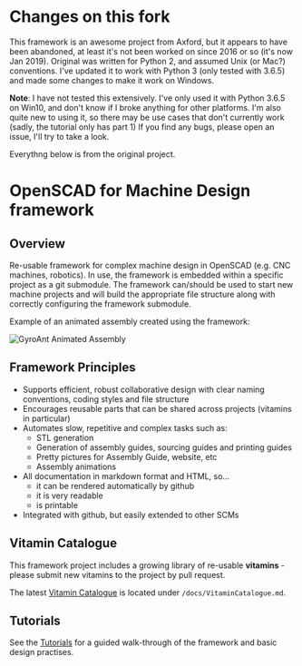 # Changes on this fork

This framework is an awesome project from Axford, but it appears to have been abandoned, at least it's not been worked on since 2016 or so (it's now Jan 2019).  Original was written for Python 2, and assumed Unix (or Mac?) conventions.  I've updated it to work with Python 3 (only tested with 3.6.5) and made some changes to make it work on Windows.

**Note**:  I have not tested this extensively.  I've only used it with Python 3.6.5 on Win10, and don't know if I broke anything for other platforms.  I'm also quite new to using it, so there may be use cases that don't currently work (sadly, the tutorial only has part 1)  If you find any bugs, please open an issue, I'll try to take a look.  

Everythng below is from the original project.

# OpenSCAD for Machine Design framework

## Overview

Re-usable framework for complex machine design in OpenSCAD (e.g. CNC machines, robotics).  In use, the framework is embedded within a specific project as a git submodule.  The framework can/should be used to start new machine projects and will build the appropriate file structure along with correctly configuring the framework submodule.

Example of an animated assembly created using the framework:

![GyroAnt Animated Assembly](https://github.com/swindonmakers/GyroAnt/raw/master/hardware/assemblies/GyroAnt/GyroAnt.gif)


## Framework Principles

* Supports efficient, robust collaborative design with clear naming conventions, coding styles and file structure
* Encourages reusable parts that can be shared across projects (vitamins in particular)
* Automates slow, repetitive and complex tasks such as:
  * STL generation
  * Generation of assembly guides, sourcing guides and printing guides
  * Pretty pictures for Assembly Guide, website, etc
  * Assembly animations
* All documentation in markdown format and HTML, so...
  * it can be rendered automatically by github
  * it is very readable
  * is printable
* Integrated with github, but easily extended to other SCMs


## Vitamin Catalogue

This framework project includes a growing library of re-usable **vitamins** - please submit new vitamins to the project by pull request.

The latest [Vitamin Catalogue](docs/VitaminCatalogue.md) is located under `/docs/VitaminCatalogue.md`.


## Tutorials

See the [Tutorials](docs/Tutorials.md) for a guided walk-through of the framework and basic design practises.
